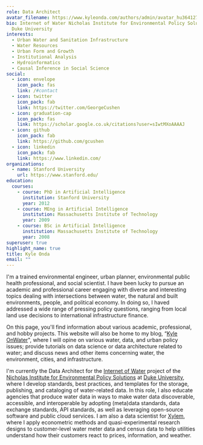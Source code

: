 ```yaml
---
role: Data Architect
avatar_filename: https://www.kyleonda.com/authors/admin/avatar_hu3641279a50e9f827c319d69909fa8c96_783776_250x250_fill_q90_lanczos_center.jpg
bio: Internet of Water Nicholas Institute for Environmental Policy Solutions
  Duke University
interests:
  - Urban Water and Sanitation Infrastructure
  - Water Resources
  - Urban Form and Growth
  - Institutional Analysis
  - Hydroinformatics
  - Causal Inference in Social Science
social:
  - icon: envelope
    icon_pack: fas
    link: /#contact
  - icon: twitter
    icon_pack: fab
    link: https://twitter.com/GeorgeCushen
  - icon: graduation-cap
    icon_pack: fas
    link: https://scholar.google.co.uk/citations?user=sIwtMXoAAAAJ
  - icon: github
    icon_pack: fab
    link: https://github.com/gcushen
  - icon: linkedin
    icon_pack: fab
    link: https://www.linkedin.com/
organizations:
  - name: Stanford University
    url: https://www.stanford.edu/
education:
  courses:
    - course: PhD in Artificial Intelligence
      institution: Stanford University
      year: 2012
    - course: MEng in Artificial Intelligence
      institution: Massachusetts Institute of Technology
      year: 2009
    - course: BSc in Artificial Intelligence
      institution: Massachusetts Institute of Technology
      year: 2008
superuser: true
highlight_name: true
title: Kyle Onda
email: ""
---
```

<!--StartFragment-->

I'm a trained environmental engineer, urban planner, environmental public health professional, and social scientist. I have been lucky to pursue an academic and professional career engaging with diverse and interesting topics dealing with intersections between water, the natural and built environments, people, and political economy. In doing so, I haved addressed a wide range of pressing policy questions, ranging from local land use decisions to international infrastructure finance.

On this page, you'll find information about various academic, professional, and hobby projects. This website will also be home to my blog, “[Kyle OnWater](https://www.kyleonda.com/post/)", where I will opine on various water, data, and urban policy issues; provide tutorials on data science or data architecture related to water; and discuss news and other items concerning water, the environment, cities, and infrastructure.

I'm currently the Data Architect for the [Internet of Water](https://internetofwater.org) project of the [Nicholas Institute for Environmental Policy Solutions](https://nicholasinstitute.duke.edu) at [Duke University](https://duke.edu), where I develop standards, best practices, and templates for the storage, publishing, and cataloging of water-related data. In this role, I also educate agencies that produce water data in ways to make water data discoverable, accessible, and interoperable by adopting (meta)data standards, data exchange standards, API standards, as well as leveraging open-source software and public cloud services. I am also a data scientist for [Xylem](https://xylem.com), where I apply econometric methods and quasi-experimental research designs to customer-level water meter data and census data to help utilities understand how their customers react to prices, information, and weather.

<!--EndFragment-->
